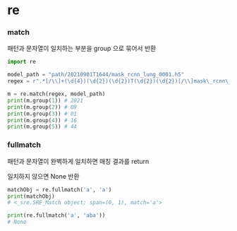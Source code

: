 # re



### match

패턴과 문자열이 일치하는 부분을 group 으로 묶어서 반환

```python
import re

model_path = "path/20210901T1644/mask_rcnn_lung_0001.h5"
regex = r".*[/\\]+(\d{4})(\d{2})(\d{2})T(\d{2})(\d{2})[/\\]mask\_rcnn\_[\w-]+(\d{4})\.h5"

m = re.match(regex, model_path)
print(m.group(1)) # 2021
print(m.group(2)) # 09
print(m.group(3)) # 01
print(m.group(4)) # 16
print(m.group(5)) # 44
```



### fullmatch

패턴과 문자열이 완벽하게 일치하면 매칭 결과를 return

일치하지 않으면 None 반환

```python
matchObj = re.fullmatch('a', 'a')
print(matchObj)		
# <_sre.SRE_Match object; span=(0, 1), match='a'>

print(re.fullmatch('a', 'aba'))
# None
```



